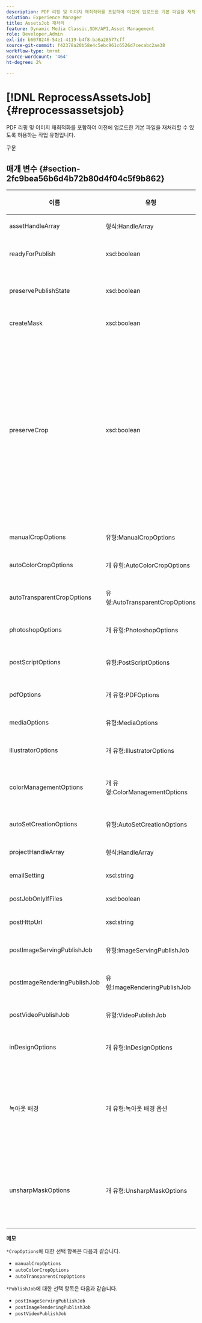 ```yaml
---
description: PDF 리핑 및 이미지 재최적화를 포함하여 이전에 업로드한 기본 파일을 재처리할 수 있도록 허용하는 작업 유형입니다.
solution: Experience Manager
title: AssetsJob 재처리
feature: Dynamic Media Classic,SDK/API,Asset Management
role: Developer,Admin
exl-id: b6078246-54e1-4119-b4f8-ba6a28577cff
source-git-commit: f42378a20b58e4c5ebc961c6526d7cecabc2ae38
workflow-type: tm+mt
source-wordcount: '464'
ht-degree: 2%

---
```


# [!DNL ReprocessAssetsJob]{#reprocessassetsjob}

PDF 리핑 및 이미지 재최적화를 포함하여 이전에 업로드한 기본 파일을 재처리할 수 있도록 허용하는 작업 유형입니다.

구문

## 매개 변수 {#section-2fc9bea56b6d4b72b80d4f04c5f9b862}

<table id="table_04100BB8ABD84EF68B0A7CE3AD946414"> 
 <thead> 
  <tr> 
   <th colname="col1" class="entry"> <p>이름 </p> </th> 
   <th colname="col2" class="entry"> <p>유형 </p> </th> 
   <th colname="col3" class="entry"> <p>설명 </p> </th> 
  </tr> 
 </thead>
 <tbody> 
  <tr> 
   <td colname="col1"> <p><span class="codeph"> <span class="varname"> assetHandleArray</span> </span> </p> </td> 
   <td colname="col2"> <p><span class="codeph"> 형식:HandleArray</span> </p> </td> 
   <td colname="col3"> <p>에셋 핸들. </p> </td> 
  </tr> 
  <tr> 
   <td colname="col1"> <p><span class="codeph"> <span class="varname"> readyForPublish</span> </span> </p> </td> 
   <td colname="col2"> <p><span class="codeph"> xsd:boolean</span> </p> </td> 
   <td colname="col3"> <p>파일을 게시할 준비가 되었다고 표시할지 여부입니다. </p> </td> 
  </tr> 
  <tr> 
   <td colname="col1"> <p><span class="codeph"> <span class="varname"> preservePublishState</span> </span> </p> </td> 
   <td colname="col2"> <p><span class="codeph"> xsd:boolean</span> </p> </td> 
   <td colname="col3"> <p>덮어쓸 때 기존 에셋의 게시 상태를 유지할지 여부를 제어합니다. 설정하지 않으면 회사 기본 설정이 사용됩니다. </p> </td> 
  </tr> 
  <tr> 
   <td colname="col1"> <p><span class="codeph"> <span class="varname"> createMask</span> </span> </p> </td> 
   <td colname="col2"> <p><span class="codeph"> xsd:boolean</span> </p> </td> 
   <td colname="col3"> <p>마스크 만들기 여부입니다. </p> </td> 
  </tr> 
  <tr> 
   <td colname="col1"> <p><span class="codeph"> <span class="varname"> preserveCrop</span> </span> </p> </td> 
   <td colname="col2"> <p><span class="codeph"> xsd:boolean</span> </p> </td> 
   <td colname="col3"> <p>기존 자르기 정의의 유지를 제어합니다. 기본값은 true입니다.</p> <p>manualCropOptions 매개 변수와 해당 값을 제공하면 preserveCrop 값에 관계없이 새 값(0,0,0,0 제외)이 자산에 적용됩니다.</p><p><i>not</i>에서 manualCropOptions 매개 변수를 제공하면 preserveCrop의 값이 유지됩니다. 그리고 true인 경우에는 기존 preserveCrop 값이 유지되고, false인 경우에는 preserveCrop 값이 제거됩니다.</p><p>예:</p><p><p>&lt;preserveCrop&gt;false&lt;/preserveCrop&gt;<br />&lt;manualCropOptions&gt;<br />   &lt;left&gt;190&lt;/left&gt;<br />   &lt;right&gt;310&lt;/right&gt;<br />   &lt;top&gt;160&lt;/top&gt;<br />   &lt;bottom&gt;120&lt;/bottom&gt;<br />&lt;/manualCropOptions&gt;</p> </td> 
  </tr> 
  <tr> 
   <td colname="col1"> <p><span class="codeph"> <span class="varname"> manualCropOptions</span> </span> </p> </td> 
   <td colname="col2"> <p><span class="codeph"> 유형:ManualCropOptions</span> </p> </td> 
   <td colname="col3"> <p>수동 자르기 옵션. </p> </td> 
  </tr> 
  <tr> 
   <td colname="col1"> <p><span class="codeph"> <span class="varname"> autoColorCropOptions</span> </span> </p> </td> 
   <td colname="col2"> <p><span class="codeph">개 유형:AutoColorCropOptions</span> </p> </td> 
   <td colname="col3"> <p>색상을 기반으로 이미지 자동 자르기에 대한 옵션입니다. </p> </td> 
  </tr> 
  <tr> 
   <td colname="col1"> <p><span class="codeph"> <span class="varname"> autoTransparentCropOptions</span> </span> </p> </td> 
   <td colname="col2"> <p><span class="codeph"> 유형:AutoTransparentCropOptions</span> </p> </td> 
   <td colname="col3"> <p>투명도에 따라 이미지 가장자리에서 공백을 제거합니다. </p> </td> 
  </tr> 
  <tr> 
   <td colname="col1"> <p><span class="codeph"> <span class="varname"> photoshopOptions</span> </span> </p> </td> 
   <td colname="col2"> <p><span class="codeph">개 유형:PhotoshopOptions</span> </p> </td> 
   <td colname="col3"> <p>Photoshop 파일을 이미지 서버에 업로드하기 위한 옵션입니다. </p> </td> 
  </tr> 
  <tr> 
   <td colname="col1"> <p><span class="codeph"> <span class="varname"> postScriptOptions</span> </span> </p> </td> 
   <td colname="col2"> <p><span class="codeph"> 유형:PostScriptOptions</span> </p> </td> 
   <td colname="col3"> <p>PostScript 파일을 이미지 서버에 업로드하기 위한 옵션입니다. </p> </td> 
  </tr> 
  <tr> 
   <td colname="col1"> <p><span class="codeph"> <span class="varname"> pdfOptions</span> </span> </p> </td> 
   <td colname="col2"> <p><span class="codeph">개 유형:PDFOptions</span> </p> </td> 
   <td colname="col3"> <p>PDF 파일을 이미지 서버에 업로드하기 위한 옵션입니다. </p> </td> 
  </tr> 
  <tr> 
   <td colname="col1"> <p><span class="codeph"> <span class="varname"> mediaOptions</span> </span> </p> </td> 
   <td colname="col2"> <p><span class="codeph"> 유형:MediaOptions</span> </p> </td> 
   <td colname="col3"> <p>A/V 미디어 파일 옵션. </p> </td> 
  </tr> 
  <tr> 
   <td colname="col1"> <p><span class="codeph"> <span class="varname"> illustratorOptions</span> </span> </p> </td> 
   <td colname="col2"> <p><span class="codeph">개 유형:IllustratorOptions</span> </p> </td> 
   <td colname="col3"> <p>Illustrator 파일을 이미지 서버에 업로드하기 위한 옵션입니다. </p> </td> 
  </tr> 
  <tr> 
   <td colname="col1"> <p><span class="codeph"> <span class="varname"> colorManagementOptions</span> </span> </p> </td> 
   <td colname="col2"> <p><span class="codeph">개 유형:ColorManagementOptions</span> </p> </td> 
   <td colname="col3"> <p>업로드 중에 지정할 수 있는 옵션입니다. 세트는 업로드에 대해 색상이 관리되는 방식에 영향을 줍니다. </p> </td> 
  </tr> 
  <tr> 
   <td colname="col1"> <p><span class="codeph"> <span class="varname"> autoSetCreationOptions</span> </span> </p> </td> 
   <td colname="col2"> <p><span class="codeph"> 유형:AutoSetCreationOptions</span> </p> </td> 
   <td colname="col3"> <p>업로드된 파일에 적용할 자동 집합 생성 스크립트의 배열입니다. </p> </td> 
  </tr> 
  <tr> 
   <td colname="col1"> <p><span class="codeph"> <span class="varname"> projectHandleArray</span> </span> </p> </td> 
   <td colname="col2"> <p><span class="codeph"> 형식:HandleArray</span> </p> </td> 
   <td colname="col3"> <p>프로젝트 핸들의 배열입니다. </p> </td> 
  </tr> 
  <tr> 
   <td colname="col1"> <p><span class="codeph"> <span class="varname"> emailSetting</span> </span> </p> </td> 
   <td colname="col2"> <p><span class="codeph"> xsd:string</span> </p> </td> 
   <td colname="col3"> <p>이메일 설정 옵션. </p> </td> 
  </tr> 
  <tr> 
   <td colname="col1"> <p><span class="codeph"> <span class="varname"> postJobOnlyIfFiles</span> </span> </p> </td> 
   <td colname="col2"> <p><span class="codeph"> xsd:boolean</span> </p> </td> 
   <td colname="col3"> <p>파일만 업로드할지 여부입니다. </p> </td> 
  </tr> 
  <tr> 
   <td colname="col1"> <p><span class="codeph"> <span class="varname"> postHttpUrl</span> </span> </p> </td> 
   <td colname="col2"> <p><span class="codeph"> xsd:string</span> </p> </td> 
   <td colname="col3"> <p>파일 업로드 위치의 URL입니다. </p> </td> 
  </tr> 
  <tr> 
   <td colname="col1"> <p><span class="codeph"> <span class="varname"> postImageServingPublishJob</span> </span> </p> </td> 
   <td colname="col2"> <p><span class="codeph"> 유형:ImageServingPublishJob</span> </p> </td> 
   <td colname="col3"> <p>업로드가 완료된 후 실행할 이미지 제공 게시 작업에 대한 작업 세부 정보. </p> </td> 
  </tr> 
  <tr> 
   <td colname="col1"> <p><span class="codeph"> <span class="varname"> postImageRenderingPublishJob</span> </span> </p> </td> 
   <td colname="col2"> <p><span class="codeph"> 유형:ImageRenderingPublishJob</span> </p> </td> 
   <td colname="col3"> <p>업로드가 완료된 후 실행할 이미지 렌더링 게시 작업에 대한 작업 세부 정보. </p> </td> 
  </tr> 
  <tr> 
   <td colname="col1"> <p><span class="codeph"> <span class="varname"> postVideoPublishJob</span> </span> </p> </td> 
   <td colname="col2"> <p><span class="codeph"> 유형:VideoPublishJob</span> </p> </td> 
   <td colname="col3"> <p>업로드가 완료된 후 실행할 비디오 게시 작업에 대한 작업 세부 정보. </p> </td> 
  </tr> 
  <tr> 
   <td colname="col1"> <p><span class="codeph"> <span class="varname"> inDesignOptions</span> </span> </p> </td> 
   <td colname="col2"> <p><span class="codeph">개 유형:InDesignOptions</span> </p> </td> 
   <td colname="col3"> <p>InDesign 파일을 이미지 서버에 업로드하기 위한 옵션입니다. </p> </td> 
  </tr> 
  <tr> 
   <td colname="col1"> <p><span class="codeph"> <span class="varname"> 녹아웃 배경</span> </span> </p> </td> 
   <td colname="col2"> <p><span class="codeph">개 유형:녹아웃 배경 옵션</span> </p> </td> 
   <td colname="col3"> <p>선택한 이미지에 대해 배경을 마스크합니다. 이렇게 하면 피사체 이미지 외부의 투명도를 사용하여 다른 레이어에 오버레이할 수 있습니다. </p> <p>선택적. </p> <p><a href="../../types/c-data-types/r-knockout-background-options.md#reference-9196371848964d91842b337640791c9c" format="dita" scope="local">개의 KnockoutBackgroundOptions를 참조하십시오</a> </p> </td> 
  </tr> 
  <tr> 
   <td colname="col1"> <p><span class="codeph"> <span class="varname"> unsharpMaskOptions</span> </span> </p> </td> 
   <td colname="col2"> <p><span class="codeph">개 유형:UnsharpMaskOptions</span> </p> </td> 
   <td colname="col3"> <p>최적화된 피라미드 TIF 파일을 만들 때 언샵 마스크 설정을 제어할 수 있는 옵션입니다. 이러한 설정을 사용하여 이미지 선명도를 개선합니다. </p> <p><a href="https://experienceleague.adobe.com/docs/dynamic-media-developer-resources/image-production-api/data-types/r-unsharp-mask-options.html"> UnsharpMaskOptions</a>을(를) 참조하십시오. </p> </td> 
  </tr> 
 </tbody> 
</table>

**메모**

`*CropOptions`에 대한 선택 항목은 다음과 같습니다.

* `manualCropOptions`
* `autoColorCropOptions`
* `autoTransparentCropOptions`

`*PublishJob`에 대한 선택 항목은 다음과 같습니다.

* `postImageServingPublishJob`
* `postImageRenderingPublishJob`
* `postVideoPublishJob`
